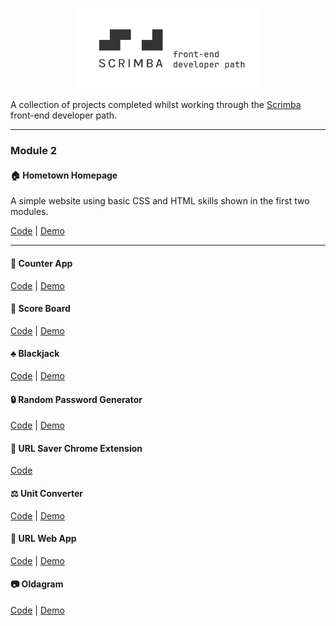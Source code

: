 <p align="center"><img src="./assets/header.png" alt="reb84-the-odin-project" width="300"/></p>

A collection of projects completed whilst working through the [Scrimba](https://scrimba.com) front-end developer path.

---

### Module 2
#### 🏠 **Hometown Homepage**
A simple website using basic CSS and HTML skills shown in the first two modules.

[Code](./01-hometown-homepage) | [Demo](https://hometown-homepage-alpha.vercel.app/)

---

#### 🐸 **Counter App**
[Code](./02-counter-app) | [Demo](https://froggy-counter.vercel.app/)

#### 🏀 **Score Board**
[Code](./03-score-board) | [Demo](https://score-board-psi.vercel.app/)

#### ♣️ **Blackjack**
[Code](./04-blackjack) | [Demo](https://blackjack-five-rust.vercel.app/)

#### 🔒 **Random Password Generator**
[Code](./05-password-generator) | [Demo](https://password-generator-rouge-tau-21.vercel.app/)

#### 🛜 **URL Saver Chrome Extension**
[Code](./06-url-saver-extension)

#### ⚖️ **Unit Converter**
[Code](./07-unit-converter) | [Demo](https://unit-converter-henna-psi.vercel.app/)

#### 🛜 **URL Web App**
[Code](./08-url-saver-web-app) | [Demo](https://bookmarker-tau-gilt.vercel.app/)

#### 📷 **Oldagram**
[Code](./09-oldagram) | [Demo](https://oldagram-neon.vercel.app/)